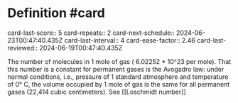 # Definition #card
card-last-score:: 5
card-repeats:: 2
card-next-schedule:: 2024-06-23T00:47:40.435Z
card-last-interval:: 4
card-ease-factor:: 2.46
card-last-reviewed:: 2024-06-19T00:47:40.435Z

The number of molecules in 1 mole of gas ( 6.02252 * 10^23 per mole).
That this number is a constant for permanent gases is the Avogadro law:
under normal conditions, i.e., pressure of 1 standard atmosphere and
temperature of 0° C, the volume occupied by 1 mole of gas is the same
for all permanent gases (22,414 cubic centimeters). See [[Loschmidt number]]